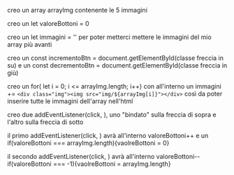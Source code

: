 creo un array arrayImg contenente le 5 immagini

creo un let valoreBottoni = 0 

creo un let immagini = '' per poter metterci mettere le immagini del mio array più avanti

creo un const incrementoBtn = document.getElementById(classe freccia in su) e un const decrementoBtn = document.getElementById(classe freccia in giù)

creo un for( let i = 0; i <= arrayImg.length; i++) con all'interno un immagini += `<div class="img"><img src="img/${arrayImg[i]}"></div>` così da poter inserire tutte le immagini dell'array nell'html

creo due addEventListener(click, ), uno "bindato" sulla freccia di sopra e l'altro sulla freccia di sotto

il primo addEventListener(click, ) avrà all'interno valoreBottoni++ e un if(valoreBottoni === arrayImg.length){vaolreBottoni = 0}

il secondo addEventListener(click, ) avrà all'interno valoreBottoni-- if(valoreBottoni === -1){vaolreBottoni = arrayImg.length}

